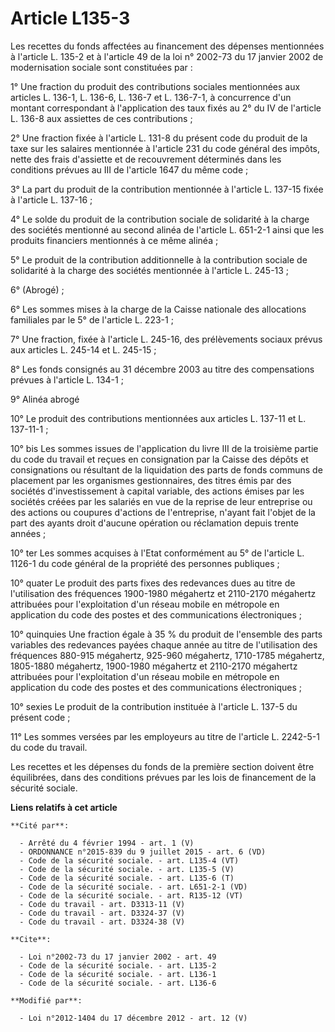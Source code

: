 # Article L135-3

Les recettes du fonds affectées au financement des dépenses mentionnées à l'article L. 135-2 et à l'article 49 de la loi n°
2002-73 du 17 janvier 2002 de modernisation sociale sont constituées par : 

1° Une fraction du produit des contributions sociales mentionnées aux articles L. 136-1, L. 136-6, L. 136-7 et L. 136-7-1, à
concurrence d'un montant correspondant à l'application des taux fixés au 2° du IV de l'article L. 136-8 aux assiettes de ces
contributions ; 

2° Une fraction fixée à l'article L. 131-8 du présent code du produit de la taxe sur les salaires mentionnée à l'article 231
du code général des impôts, nette des frais d'assiette et de recouvrement déterminés dans les conditions prévues au III de
l'article 1647 du même code ; 

3° La part du produit de la contribution mentionnée à l'article L. 137-15 fixée à l'article L. 137-16 ; 

4° Le solde du produit de la contribution sociale de solidarité à la charge des sociétés mentionné au second alinéa de
l'article L. 651-2-1 ainsi que les produits financiers mentionnés à ce même alinéa ; 

5° Le produit de la contribution additionnelle à la contribution sociale de solidarité à la charge des sociétés mentionnée à
l'article L. 245-13 ; 

6° (Abrogé) ; 

6° Les sommes mises à la charge de la Caisse nationale des allocations familiales par le 5° de l'article L. 223-1 ; 

7° Une fraction, fixée à l'article L. 245-16, des prélèvements sociaux prévus aux articles L. 245-14 et L. 245-15 ; 

8° Les fonds consignés au 31 décembre 2003 au titre des compensations prévues à l'article L. 134-1 ; 

9° Alinéa abrogé 

10° Le produit des contributions mentionnées aux articles L. 137-11 et L. 137-11-1 ; 

10° bis Les sommes issues de l'application du livre III de la troisième partie du code du travail et reçues en consignation
par la Caisse des dépôts et consignations ou résultant de la liquidation des parts de fonds communs de placement par les
organismes gestionnaires, des titres émis par des sociétés d'investissement à capital variable, des actions émises par les
sociétés créées par les salariés en vue de la reprise de leur entreprise ou des actions ou coupures d'actions de
l'entreprise, n'ayant fait l'objet de la part des ayants droit d'aucune opération ou réclamation depuis trente années ; 

10° ter Les sommes acquises à l'Etat conformément au 5° de l'article L. 1126-1 du code général de la propriété des personnes
publiques ; 

10° quater Le produit des parts fixes des redevances dues au titre de l'utilisation des fréquences 1900-1980 mégahertz et
2110-2170 mégahertz attribuées pour l'exploitation d'un réseau mobile en métropole en application du code des postes et des
communications électroniques ; 

10° quinquies Une fraction égale à 35 % du produit de l'ensemble des parts variables des redevances payées chaque année au
titre de l'utilisation des fréquences 880-915 mégahertz, 925-960 mégahertz, 1710-1785 mégahertz, 1805-1880 mégahertz,
1900-1980 mégahertz et 2110-2170 mégahertz attribuées pour l'exploitation d'un réseau mobile en métropole en application du
code des postes et des communications électroniques ; 

10° sexies Le produit de la contribution instituée à l'article L. 137-5 du présent code ; 

11° Les sommes versées par les employeurs au titre de l'article L. 2242-5-1 du code du travail. 

Les recettes et les dépenses du fonds de la première section doivent être équilibrées, dans des conditions prévues par les
lois de financement de la sécurité sociale.

**Liens relatifs à cet article**

	**Cité par**:

	  - Arrêté du 4 février 1994 - art. 1 (V)
	  - ORDONNANCE n°2015-839 du 9 juillet 2015 - art. 6 (VD)
	  - Code de la sécurité sociale. - art. L135-4 (VT)
	  - Code de la sécurité sociale. - art. L135-5 (V)
	  - Code de la sécurité sociale. - art. L135-6 (T)
	  - Code de la sécurité sociale. - art. L651-2-1 (VD)
	  - Code de la sécurité sociale. - art. R135-12 (VT)
	  - Code du travail - art. D3313-11 (V)
	  - Code du travail - art. D3324-37 (V)
	  - Code du travail - art. D3324-38 (V)

	**Cite**:

	  - Loi n°2002-73 du 17 janvier 2002 - art. 49
	  - Code de la sécurité sociale. - art. L135-2
	  - Code de la sécurité sociale. - art. L136-1
	  - Code de la sécurité sociale. - art. L136-6

	**Modifié par**:

	  - Loi n°2012-1404 du 17 décembre 2012 - art. 12 (V)
